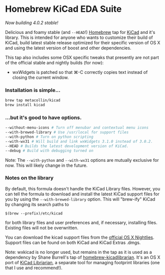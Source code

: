 # Homebrew KiCad EDA Suite 
_Now building 4.0.2 stable!_

Delicious and foamy stable (and `--HEAD`!) [Homebrew](https://github.com/mxcl/homebrew) tap for [KiCad](http://www.kicad-pcb.org) and it's library.  This is intended for anyone who wants to customize their build of KiCad, build latest stable release optimized for their specific version of OS X and using the latest version of boost and other dependencies.  

This tap also includes some OSX specific tweaks that presently are not part of the official stable and nightly builds (for now):

-  wxWidgets is patched so that &#8984;-C correctly copies text instead of closing the current window.

### Installation is simple...
```sh
brew tap metacollin/kicad
brew install kicad
```

### ...but it's good to have options.
```sh
--without-menu-icons # Turn off menubar and contextual menu icons
--with-brewed-library # Use /usr/local for support files
--with-python # Turn on python scripting
--with-wx31 # Will build and link wxWidgets 3.1.0 instead of 3.0.2.
--HEAD # Builds the latest development version of KiCad.
--debug # Build with debugging turned on
```

Note: The `--with-python` and `--with-wx31` options are mutually exclusive for now.  This will likely change in the future.


### Notes on the library
By default, this formula doesn't handle the KiCad Library files.  However, you can tell the formula to download and install the latest KiCad support files for you by using the `--with-brewed-library` option.  This will "brew-ify" KiCad by changing its search paths to

`$(brew --prefix)/etc/kicad`

for both library files and user preferences and, if necessary, installing files.  Existing files will not be overwritten.  

You can download the kicad support files from the [official OS X Nightlies](http://downloads.kicad-pcb.org/osx/).  Support files can be found on both KiCad and KiCad Extras .dmgs.

Note: wxkicad is no longer used, but remains in the tap as it is used as a dependency by Shane Burrell's tap of [homebrew-kicadlibrarian](https://github.com/shaneburrell/homebrew-kicadlibrarian).  It's an OS X port of  [KiCad Libriarian](http://www.compuphase.com/electronics/kicadlibrarian_en.htm), a separate tool for managing footprint libraries (one that I use and recommend!).


